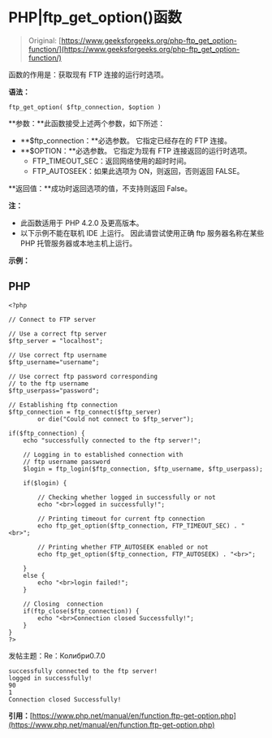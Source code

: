 # PHP|ftp_get_option()函数

> Original: [https://www.geeksforgeeks.org/php-ftp_get_option-function/](https://www.geeksforgeeks.org/php-ftp_get_option-function/)

函数的作用是：获取现有 FTP 连接的运行时选项。

**语法：**

```
ftp_get_option( $ftp_connection, $option )
```

**参数：**此函数接受上述两个参数，如下所述：

*   **$ftp_connection：**必选参数。 它指定已经存在的 FTP 连接。
*   **$OPTION：**必选参数。 它指定为现有 FTP 连接返回的运行时选项。
    *   FTP_TIMEOUT_SEC：返回网络使用的超时时间。
    *   FTP_AUTOSEEK：如果此选项为 ON，则返回，否则返回 FALSE。

**返回值：**成功时返回选项的值，不支持则返回 False。

**注：**

*   此函数适用于 PHP 4.2.0 及更高版本。
*   以下示例不能在联机 IDE 上运行。 因此请尝试使用正确 ftp 服务器名称在某些 PHP 托管服务器或本地主机上运行。

**示例：**

## PHP

```
<?php

// Connect to FTP server

// Use a correct ftp server
$ftp_server = "localhost";

// Use correct ftp username
$ftp_username="username";

// Use correct ftp password corresponding
// to the ftp username
$ftp_userpass="password";

// Establishing ftp connection
$ftp_connection = ftp_connect($ftp_server)
        or die("Could not connect to $ftp_server");

if($ftp_connection) {
    echo "successfully connected to the ftp server!";

    // Logging in to established connection with
    // ftp username password
    $login = ftp_login($ftp_connection, $ftp_username, $ftp_userpass);

    if($login) {

        // Checking whether logged in successfully or not
        echo "<br>logged in successfully!";

        // Printing timeout for current ftp connection
        echo ftp_get_option($ftp_connection, FTP_TIMEOUT_SEC) . "<br>";

        // Printing whether FTP_AUTOSEEK enabled or not
        echo ftp_get_option($ftp_connection, FTP_AUTOSEEK) . "<br>";

    }
    else {
        echo "<br>login failed!";
    }

    // Closing  connection
    if(ftp_close($ftp_connection)) {
        echo "<br>Connection closed Successfully!";
    }
}
?>
```

发帖主题：Re：Колибри0.7.0

```
successfully connected to the ftp server!
logged in successfully!
90
1
Connection closed Successfully!
```

**引用：**[https://www.php.net/manual/en/function.ftp-get-option.php](https://www.php.net/manual/en/function.ftp-get-option.php)